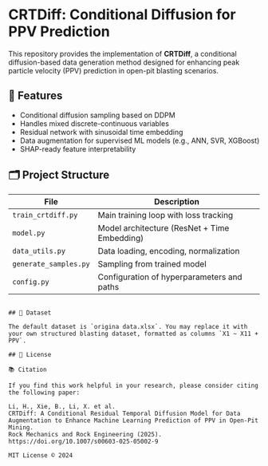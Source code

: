 


# CRTDiff: Conditional Diffusion for PPV Prediction

This repository provides the implementation of **CRTDiff**, a conditional diffusion-based data generation method designed for enhancing peak particle velocity (PPV) prediction in open-pit blasting scenarios.

## 📌 Features

- Conditional diffusion sampling based on DDPM
- Handles mixed discrete-continuous variables
- Residual network with sinusoidal time embedding
- Data augmentation for supervised ML models (e.g., ANN, SVR, XGBoost)
- SHAP-ready feature interpretability

## 🗂️ Project Structure

| File | Description |
|------|-------------|
| `train_crtdiff.py` | Main training loop with loss tracking |
| `model.py` | Model architecture (ResNet + Time Embedding) |
| `data_utils.py` | Data loading, encoding, normalization |
| `generate_samples.py` | Sampling from trained model |
| `config.py` | Configuration of hyperparameters and paths |


```

## 📄 Dataset

The default dataset is `origina data.xlsx`. You may replace it with your own structured blasting dataset, formatted as columns `X1 ~ X11 + PPV`.

## 📜 License

📚 Citation

If you find this work helpful in your research, please consider citing the following paper:

Li, H., Xie, B., Li, X. et al.
CRTDiff: A Conditional Residual Temporal Diffusion Model for Data Augmentation to Enhance Machine Learning Prediction of PPV in Open-Pit Mining.
Rock Mechanics and Rock Engineering (2025).
https://doi.org/10.1007/s00603-025-05002-9

MIT License © 2024
